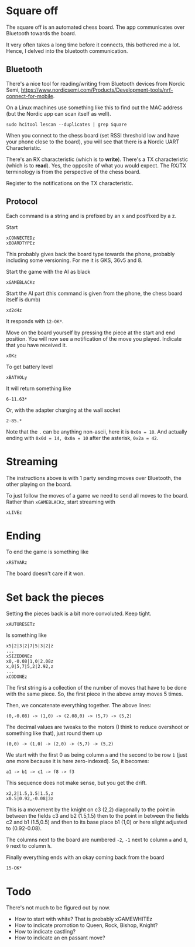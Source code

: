 # Square off

The square off is an automated chess board. The app communicates over Bluetooth towards the board.

It very often takes a long time before it connects, this bothered me a lot. Hence, I delved into the bluetooth communication.

## Bluetooth

There's a nice tool for reading/writing from Bluetooth devices from Nordic Semi, <https://www.nordicsemi.com/Products/Development-tools/nrf-connect-for-mobile>.

On a Linux machines use something like this to find out the MAC address (but the Nordic app can scan itself as well).

    sudo hcitool lescan --duplicates | grep Square

When you connect to the chess board (set RSSI threshold low and have your phone close to the board), you will see that there is a Nordic UART Characteristic.

There's an RX characteristic (which is to **write**). There's a TX characteristic (which is to **read**). Yes, the opposite of what you would expect. The RX/TX terminology is from the perspective of the chess board.

Register to the notifications on the TX characteristic.

## Protocol

Each command is a string and is prefixed by an x and postfixed by a z.

Start

    xCONNECTEDz
    xBOARDTYPEz

This probably gives back the board type towards the phone, probably including some versioning. For me it is GKS, 36v5 and 8.

Start the game with the AI as black

    xGAMEBLACKz

Start the AI part (this command is given from the phone, the chess board itself is dumb)

    xd2d4z

It responds with `12-OK*`.

Move on the board yourself by pressing the piece at the start and end position. You will now see a notification of the move you played. Indicate that you have received it.

    xOKz

To get battery level

    xBATVOLy

It will return something like

    6-11.63*

Or, with the adapter charging at the wall socket

    2-85.*

Note that the `.` can be anything non-ascii, here it is `0x0a = 10`. And actually ending with `0x0d = 14, 0x0a = 10` after the asterisk, `0x2a = 42`.


# Streaming

The instructions above is with 1 party sending moves over Bluetooth, the other playing on the board.

To just follow the moves of a game we need to send all moves to the board. Rather than `xGAMEBLACKz`, start streaming with

    xLIVEz

# Ending

To end the game is something like

    xRSTVARz

The board doesn't care if it won.

# Set back the pieces

Setting the pieces back is a bit more convoluted. Keep tight.

    xAUTORESETz

Is something like

    x5|2|3|2|7|5|3|2|z
    ...
    xSIZEDONEz
    x0,-0.08|1,0|2.08z
    x,0|5,7|5,2|2.92,z
    ...
    xCODONEz

The first string is a collection of the number of moves that have to be done with the same piece.
So, the first piece in the above array moves 5 times.

Then, we concatenate everything together. The above lines:

    (0,-0.08) -> (1,0) -> (2.08,0) -> (5,7) -> (5,2)

The decimal values are tweaks to the motors (I think to reduce overshoot or something like that), just round them up

    (0,0) -> (1,0) -> (2,0) -> (5,7) -> (5,2)

We start with the first 0 as being column `a` and the second to be row `1` (just one more because it is here zero-indexed). So, it becomes:

    a1 -> b1 -> c1 -> f8 -> f3

This sequence does not make sense, but you get the drift.

    x2,2|1.5,1.5|1.5,z
    x0.5|0.92,-0.08|3z

This is a movement by the knight on c3 (2,2) diagonally to the point in between the fields c3 and b2 (1.5,1.5) then to the point in between the fields c2 and b1 (1.5,0.5) and then to its base place b1 (1,0) or here slight adjusted to (0.92-0.08).

The columns next to the board are numbered `-2`, `-1` next to column `a` and `8`, `9` next to column `h`.

Finally everything ends with an okay coming back from the board

    15-OK*

# Todo

There's not much to be figured out by now.

* How to start with white? That is probably xGAMEWHITEz
* How to indicate promotion to Queen, Rock, Bishop, Knight?
* How to indicate castling?
* How to indicate an en passant move?

